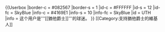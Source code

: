 {{Userbox
  |border-c = #082567
  |border-s = 1
  |id-c     = #FFFFFF
  |id-s     = 12
  |id-fc    = SkyBlue
  |info-c   = #4169E1
  |info-s   = 10
  |info-fc  = SkyBlue
  |id       = UTH
  |info     = 这个用户是'''[[猶他爵士]]'''的球迷。
}}
[[Category:支持猶他爵士的維基人]]